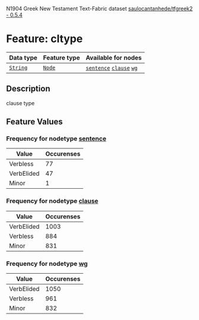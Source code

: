 N1904 Greek New Testament Text-Fabric dataset [saulocantanhede/tfgreek2 - 0.5.4](https://github.com/saulocantanhede/tfgreek2)
# Feature: cltype
Data type|Feature type|Available for nodes
---|---|---
[`String`](featurebydatatype.md#string)|[`Node`](featurebytype.md#node)| [`sentence`](featurebynodetype.md#sentence)  [`clause`](featurebynodetype.md#clause)  [`wg`](featurebynodetype.md#wg) 
## Description
clause type
## Feature Values
### Frequency for nodetype [sentence](featurebynodetype.md#sentence)
Value|Occurenses
---|---
Verbless|77
VerbElided|47
Minor|1
### Frequency for nodetype [clause](featurebynodetype.md#clause)
Value|Occurenses
---|---
VerbElided|1003
Verbless|884
Minor|831
### Frequency for nodetype [wg](featurebynodetype.md#wg)
Value|Occurenses
---|---
VerbElided|1050
Verbless|961
Minor|832
